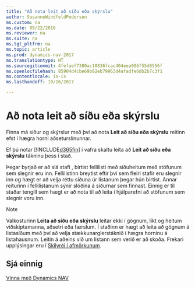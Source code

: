 ```yaml
---
title: "Að nota leit að síðu eða skýrslu"
author: SusanneWindfeldPedersen
ms.custom: na
ms.date: 09/22/2016
ms.reviewer: na
ms.suite: na
ms.tgt_pltfrm: na
ms.topic: article
ms.prod: dynamics-nav-2017
ms.translationtype: HT
ms.sourcegitcommit: 4fefaef7380ac10836fcac404eea006f55d8556f
ms.openlocfilehash: 85904d4cbe69b82eb79963d4afadfe6db2b7c3f1
ms.contentlocale: is-is
ms.lasthandoff: 10/16/2017

---
```


# <a name="using-search-for-page-or-report"></a>Að nota leit að síðu eða skýrslu
Finna má síður og skýrslur með því að nota **Leit að síðu eða skýrslu** reitinn efst í hægra horni aðseturslínunnar.

Ef þú notar [!INCLUDE[d365fin](includes/d365fin_md.md)] í vafra skaltu leita að **Leit að síðu eða skýrslu** tákninu þess í stað.

Þegar byrjað er að slá stafi , birtist fellilisti með síðuheitum með stöfunum sem slegnir eru inn. Fellilistinn breytist eftir því sem fleiri stafir eru slegnir inn og hægt er að velja réttu síðuna úr listanum þegar hún birtist. Annar reiturinn í fellilistanum sýnir slóðina á síðurnar sem finnast. Einnig er til staðar tengill sem hægt er að nota til að leita í hjálparefni að stöfunum sem slegnir voru inn.

> [!NOTE]  
>   Valkosturinn **Leita að síðu eða skýrslu** leitar ekki í gögnum, líkt og heitum viðskiptamanna, aðsetri eða færslum. Í staðinn er hægt að leita að gögnum á listasíðum með því að velja stækkunarglerstáknið í hægra horninu á listahausnum. Leitin á aðeins við um listann sem verið er að skoða. Frekari upplýsingar eru í [Skilyrði í afmörkunum](ui-enter-criteria-filters.md).  

## <a name="see-also"></a>Sjá einnig
[Vinna með Dynamics NAV](ui-work-product.md)

